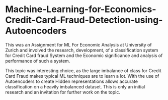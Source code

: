# Machine-Learning-for-Economics-Credit-Card-Fraud-Detection-using-Autoencoders

This was an Assignment for ML For Economic Analysis at University of Zurich and involved the research, development, of a classification system for Credit Card fraud System and the Economic significance and analysis of performance of such a system.

This topic was interesting choice, as the large imbalance of class for Credit Card Fraud makes typical ML techniques are to learn a lot. With the use of Autoencoders to create Hidden representations allows accurate classification on a heavily imbalanced dataset. This is only an initial research and an invitation for further work on the topic.
